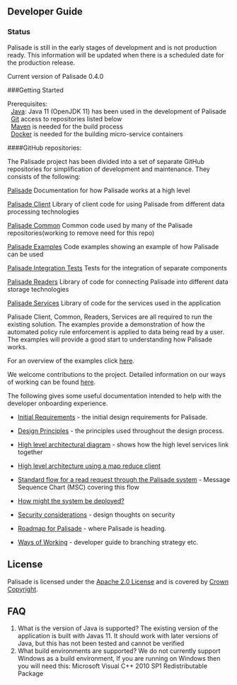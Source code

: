
<!---
Copyright 2020 Crown Copyright

Licensed under the Apache License, Version 2.0 (the "License");
you may not use this file except in compliance with the License.
You may obtain a copy of the License at

  http://www.apache.org/licenses/LICENSE-2.0

Unless required by applicable law or agreed to in writing, software
distributed under the License is distributed on an "AS IS" BASIS,
WITHOUT WARRANTIES OR CONDITIONS OF ANY KIND, either express or implied.
See the License for the specific language governing permissions and
limitations under the License.
--->



## Developer Guide


### Status
Palisade is still in the early stages of development and is not production ready.  This information will be updated when there is a scheduled date for the production release.
 
Current version of Palisade 0.4.0


###Getting Started

Prerequisites:<br/>
&nbsp;&nbsp;[Java](https://openjdk.java.net/projects/jdk/11/): Java 11 (OpenJDK 11) has been used in the development of Palisade<br/>
&nbsp;&nbsp;[Git](https://git-scm.com/) access to repositories listed below<br/>
&nbsp;&nbsp;[Maven](https://maven.apache.org/) is needed for the build process<br/>
&nbsp;&nbsp;[Docker](https://www.docker.com/) is needed for the building micro-service containers<br/>


 

####GitHub repositories:
 
  The Palisade project has been divided into a set of separate GitHub repositories for simplification of development and maintenance. 
  They consists of the following:
  
  
[Palisade](https://gchq.github.io/Palisade)
Documentation for how Palisade works at a high level

[Palisade Client](https://github.com/gchq/Palisade-clients)
Library of client code for using Palisade from different data processing technologies

[Palisade Common](https://github.com/gchq/Palisade-common)
Common code used by many of the Palisade repositories(working to remove need for this repo)

[Palisade Examples](https://github.com/gchq/Palisade-examples)
Code examples showing an example of how Palisade can be used

[Palisade Integration Tests](https://github.com/gchq/Palisade-integration-tests)
Tests for the integration of separate components

[Palisade Readers](https://github.com/gchq/Palisade-readers)
Library of code for connecting Palisade into different data storage technologies

[Palisade Services](https://github.com/gchq/Palisade-services)
Library of code for the services used in the application

 
Palisade Client, Common, Readers, Services are all required to run the existing solution. The examples provide a demonstration of how the automated policy rule enforcement is applied to data being read by a user. The examples will provide a good start to understanding how Palisade works.

For an overview of the examples click [here](https://github.com/gchq/Palisade-examples).



We welcome contributions to the project. Detailed information on our ways of working can be found [here](ways_of_working.md).

The following gives some useful documentation intended to help with the developer onboarding experience.

* [Initial Requirements](initial_requirements.md) - the initial design requirements for Palisade.

* [Design Principles](design_principles.md) - the principles used throughout the design process.

* [High level architectural diagram](component_descriptions.md) - shows how the high level services link together

* [High level architecture using a map reduce client](map_reduce_architecture.md)

* [Standard flow for a read request through the Palisade system](read_process.md) - Message Sequence Chart (MSC) covering this flow

* [How might the system be deployed?](deployment_ideas.md)

* [Security considerations](security_considerations.md) - design thoughts on security

* [Roadmap for Palisade](roadmap.md) - where Palisade is heading.

* [Ways of Working](ways_of_working.md) - developer guide to branching strategy etc.



## License

Palisade is licensed under the [Apache 2.0 License](https://www.apache.org/licenses/LICENSE-2.0) and is covered by [Crown Copyright](https://www.nationalarchives.gov.uk/information-management/re-using-public-sector-information/copyright-and-re-use/crown-copyright/).



## FAQ

1. What is the version of Java is supported?   The existing version of the application is built with Javas 11.  It should work with later versions of Java, but this has not been tested and cannot be verified
1. What build environments are supported?  We do not currently support Windows as a build environment, If you are running on Windows then you will need this: Microsoft Visual C++ 2010 SP1 Redistributable Package

